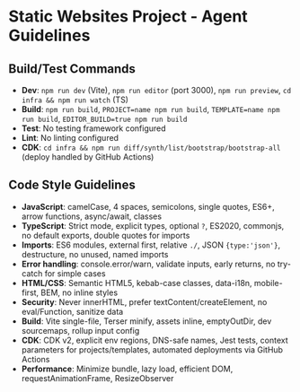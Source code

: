 # Static Websites Project - Agent Guidelines

## Build/Test Commands
- **Dev**: `npm run dev` (Vite), `npm run editor` (port 3000), `npm run preview`, `cd infra && npm run watch` (TS)
- **Build**: `npm run build`, `PROJECT=name npm run build`, `TEMPLATE=name npm run build`, `EDITOR_BUILD=true npm run build`
- **Test**: No testing framework configured
- **Lint**: No linting configured
- **CDK**: `cd infra && npm run diff/synth/list/bootstrap/bootstrap-all` (deploy handled by GitHub Actions)

## Code Style Guidelines
- **JavaScript**: camelCase, 4 spaces, semicolons, single quotes, ES6+, arrow functions, async/await, classes
- **TypeScript**: Strict mode, explicit types, optional `?`, ES2020, commonjs, no default exports, double quotes for imports
- **Imports**: ES6 modules, external first, relative `./`, JSON `{type:'json'}`, destructure, no unused, named imports
- **Error handling**: console.error/warn, validate inputs, early returns, no try-catch for simple cases
- **HTML/CSS**: Semantic HTML5, kebab-case classes, data-i18n, mobile-first, BEM, no inline styles
- **Security**: Never innerHTML, prefer textContent/createElement, no eval/Function, sanitize data
- **Build**: Vite single-file, Terser minify, assets inline, emptyOutDir, dev sourcemaps, rollup input config
- **CDK**: CDK v2, explicit env regions, DNS-safe names, Jest tests, context parameters for projects/templates, automated deployments via GitHub Actions
- **Performance**: Minimize bundle, lazy load, efficient DOM, requestAnimationFrame, ResizeObserver
